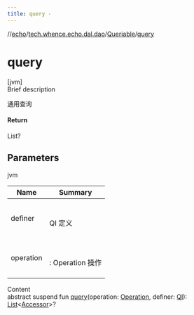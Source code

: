 ```yaml
---
title: query -
---
```

//[echo](../../index.md)/[tech.whence.echo.dal.dao](../index.md)/[Queriable](index.md)/[query](query.md)



# query  
[jvm]  
Brief description  


通用查询



#### Return  


List<Accessor>?



## Parameters  
  
jvm  
  
|  Name|  Summary| 
|---|---|
| definer| <br><br>QI 定义<br><br>
| operation| <br><br>: Operation 操作<br><br>
  
  
Content  
abstract suspend fun [query](query.md)(operation: [Operation](../-operation/index.md), definer: [QI](index.md)): [List](https://kotlinlang.org/api/latest/jvm/stdlib/kotlin.collections/-list/index.html)<[Accessor](../../tech.whence.echo.container.accessor/-accessor/index.md)>?  



